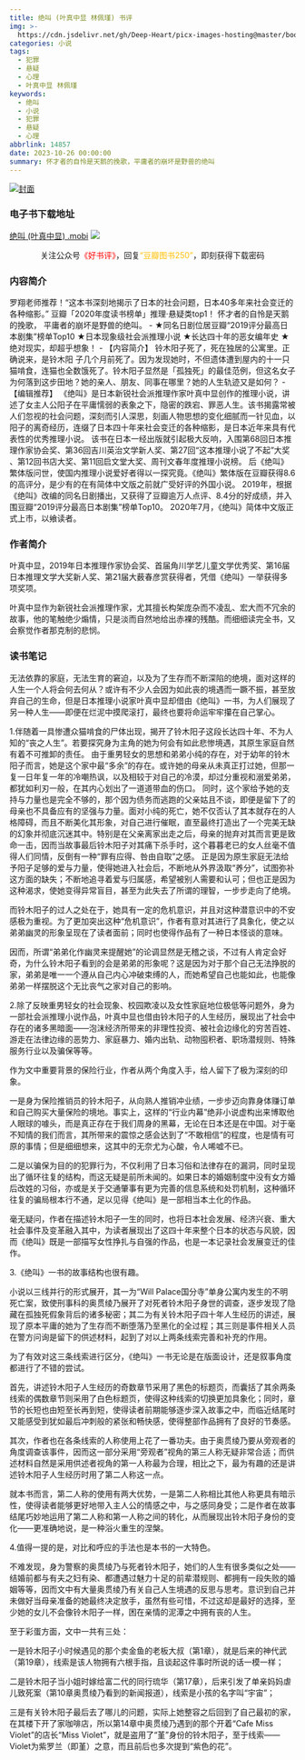 ```yaml
---
title: 绝叫 (叶真中显 林佩瑾) 书评
img: >-
  https://cdn.jsdelivr.net/gh/Deep-Heart/picx-images-hosting@master/boomments/绝叫.idau1yjatds.webp
categories: 小说
tags:
  - 犯罪
  - 悬疑
  - 心理
  - 叶真中显 林佩瑾
keywords:
  - 绝叫
  - 小说
  - 犯罪
  - 悬疑
  - 心理
abbrlink: 14857
date: 2023-10-26 00:00:00
summary: 怀才者的自怜是天鹅的挽歌，平庸者的崩坏是野兽的绝叫
---
```


[![封面](https://cdn.jsdelivr.net/gh/Deep-Heart/picx-images-hosting@master/boomments/绝叫.idau1yjatds.webp)]()
### 电子书下载地址
[绝叫 (叶真中显) .mobi](https://url57.ctfile.com/f/23765157-960584808-e3158a)
![](https://cdn.jsdelivr.net/gh/Deep-Heart/picx-images-hosting@master/WeChat/wechat_mp_large.6xheshb4rok0.webp)
<center>关注公众号<font color="#ff0000">《好书评》</font>，回复<font color="#ffc000">“豆瓣图书250”</font>，即刻获得下载密码</center>

### 内容简介
罗翔老师推荐！“这本书深刻地揭示了日本的社会问题，日本40多年来社会变迁的各种缩影。”    豆瓣「2020年度读书榜单」推理·悬疑类top1！    怀才者的自怜是天鹅的挽歌， 平庸者的崩坏是野兽的绝叫。    -    ★同名日剧位居豆瓣“2019评分最高日本剧集”榜单Top10    ★日本现象级社会派推理小说    ★长达四十年的恶女编年史    ★绝对现实，却超乎想象！    -    【内容简介】    铃木阳子死了，死在独居的公寓里。正确说来，是铃木阳 子几个月前死了。因为发现她时，不但遗体遭到屋内的十一只猫啃食，连猫也全数饿死了。铃木阳子显然是「孤独死」的最佳范例，但这名女子为何落到这步田地？她的亲人、朋友、同事在哪里？她的人生轨迹又是如何？    -    【编辑推荐】    《绝叫》是日本新锐社会派推理作家叶真中显创作的推理小说，讲述了女主人公阳子在平庸懦弱的表象之下，隐密的跌宕、罪恶人生。该书揭露常被人们忽视的社会问题，深刻而引人深思，刻画人物思想的变化细腻而一针见血，以阳子的离奇经历，连缀了日本四十年来社会变迁的各种缩影，是日本近年来具有代表性的优秀推理小说。    该书在日本一经出版就引起极大反响，入围第68回日本推理作家协会奖、第36回吉川英治文学新人奖、第27回“这本推理小说了不起”大奖 、第12回书店大奖、第11回启文堂大奖、周刊文春年度推理小说榜。    后《绝叫》繁体版问世，使国内推理小说爱好者得以一探究竟。《绝叫》繁体版在豆瓣获得8.6的高评分，是少有的在有简体中文版之前就广受好评的外国小说。    2019年，根据《绝叫》改编的同名日剧播出，又获得了豆瓣逾万人点评、8.4分的好成绩，并入围豆瓣“2019评分最高日本剧集”榜单Top10。    2020年7月，《绝叫》简体中文版正式上市，以飨读者。

### 作者简介
叶真中显，2019年日本推理作家协会奖、首届角川学艺儿童文学优秀奖、第16届日本推理文学大奖新人奖、第21届大薮春彦赏获得者，凭借《绝叫》一举获得多项奖项。

叶真中显作为新锐社会派推理作家，尤其擅长构架庞杂而不凌乱、宏大而不冗余的故事，他的笔触绝少煽情，只是淡而自然地给出赤裸的残酷。而细细读完全书，又会察觉作者那克制的悲悯。

### 读书笔记
无法依靠的家庭，无法生育的窘迫，以及为了生存而不断深陷的绝境，面对这样的人生一个人将会何去何从？或许有不少人会因为如此丧的境遇而一蹶不振，甚至放弃自己的生命，但是日本推理小说家叶真中显却借由《绝叫》一书，为人们展现了另一种人生——即便在烂泥中摸爬滚打，最终也要将命运牢牢攥在自己掌心。

1.伴随着一具惨遭众猫啃食的尸体出现，揭开了铃木阳子这段长达四十年、不为人知的“丧之人生”。若要探究身为主角的她为何会有如此悲惨境遇，其原生家庭自然有着不可推卸的责任。
由于重男轻女的思想和弟弟小纯的存在，对于幼年的铃木阳子而言，她是这个家中最“多余”的存在。或许她的母亲从未真正打过她，但那一复一日年复一年的冷嘲热讽，以及相较于对自己的冷漠，却过分重视和溺爱弟弟，都犹如利刃一般，在其内心划出了一道道带血的伤口。
同时，这个家给予她的支持与力量也是完全不够的，那个因为债务而逃跑的父亲姑且不谈，即便是留下了的母亲也不具备应有的坚强与力量。面对小纯的死亡，她不仅否认了其本就存在的人格障碍，而且不断美化其形象，对自己进行催眠，直至最终打造出了一个完美无缺的幻象并彻底沉迷其中。特别是在父亲离家出走之后，母亲的抛弃对其而言更是致命一击，因而当故事最后铃木阳子对其痛下杀手时，这个暮暮老已的女人丝毫不值得人们同情，反倒有一种“罪有应得、咎由自取”之感。
正是因为原生家庭无法给予阳子足够的爱与力量，使得她进入社会后，不断地从外界汲取“养分”，试图弥补这方面的缺失；不断地追寻着爱与归属感，希望被别人需要和认可；但也正是因为这种渴求，使她变得异常盲目，甚至为此失去了所谓的理智，一步步走向了绝境。

而铃木阳子的过人之处在于，她具有一定的危机意识，并且对这种潜意识中的不安感极为重视。为了更加突出这种“危机意识”，作者有意对其进行了具象化，使之以弟弟幽灵的形象呈现在了读者面前；同时也使得作品有了一种日本怪谈的意味。

因而，所谓“弟弟化作幽灵来提醒她”的论调显然是无稽之谈，不过有人肯定会好奇，为什么铃木阳子看到的会是弟弟的形象呢？这是因为对于那个自己无法挣脱的家，弟弟是唯一一个遵从自己内心冲破束缚的人，而她希望自己也能如此，也能像弟弟一样摆脱这个无比丧气之家对自己的影响。

2.除了反映重男轻女的社会现象、校园欺凌以及女性家庭地位极低等问题外，身为一部社会派推理小说作品，叶真中显也借由铃木阳子的人生经历，展现出了社会中存在的诸多黑暗面——泡沫经济所带来的非理性投资、被社会边缘化的穷苦百姓、游走在法律边缘的恶势力、家庭暴力、婚内出轨、动物囤积者、职场潜规则、特殊服务行业以及骗保等等。

作为文中重要背景的保险行业，作者从两个角度入手，给人留下了极为深刻的印象。

一是身为保险推销员的铃木阳子，从向熟人推销冲业绩，一步步迈向靠身体赚订单和自己购买大量保险的境地。事实上，这样的“行业内幕”绝非小说虚构出来博取他人眼球的噱头，而是真正存在于我们周身的黑幕，无论在日本还是在中国。对于毫不知情的我们而言，其所带来的震惊之感会达到了“不敢相信”的程度，也是情有可原的事情；但是细细想来，这其中的无奈尤为心酸，令人唏嘘不已。

二是以骗保为目的的犯罪行为，不仅利用了日本习俗和法律存在的漏洞，同时呈现出了循环往复的结构，而这无疑是前所未闻的。如果日本的婚姻制度中没有女方婚后改姓的习俗，亦或是关于交通肇事有更为完善的信息系统和处罚机制，这种循环往复的骗局根本行不通，足以见得《绝叫》是一部相当本土化的作品。

毫无疑问，作者在描述铃木阳子一生的同时，也将日本社会发展、经济兴衰、重大社会事件及变革融入其中，为读者展现出了这四十年来整个日本的状态与风貌，因而《绝叫》既是一部描写女性挣扎与自强的作品，也是一本记录社会发展变迁的佳作。

3.《绝叫》一书的故事结构也很有趣。

小说以三线并行的形式展开，其一为“Will Palace国分寺”单身公寓内发生的不明死亡案，致使刑事科的奥贯绫乃展开了对死者铃木阳子身世的调查，逐步发现了隐藏在孤独死假象背后的诸多秘密；其二为有关铃木阳子四十年人生经历的讲述，展现了原本平庸的她为了生存而不断堕落乃至黑化的全过程；其三则是事件相关人员在警方问询是留下的供述材料，起到了对以上两条线索完善和补充的作用。

为了有效对这三条线索进行区分，《绝叫》一书无论是在版面设计，还是叙事角度都进行了不错的尝试。

首先，讲述铃木阳子人生经历的奇数章节采用了黑色的标题页，而囊括了其余两条线索的偶数章节则采用了白色标题页，使得这种线索的切换更加具象化；同时，章节的长短也由短至长再到短，使得读者前期能够逐步深入故事之中，而临近结尾时又能感受到犹如最后冲刺般的紧张和畅快感，使得整部作品拥有了良好的节奏感。

其次，作者也在各条线索的人称使用上花了一番功夫。由于奥贯绫乃要从旁观者的角度调查该事件，因而这一部分采用“旁观者”视角的第三人称无疑非常合适；而供述材料自然是采用供述者视角的第一人称最为合理，相比之下，最为有趣的还是讲述铃木阳子人生经历时用了第二人称这一点。

就本书而言，第二人称的使用有两大优势，一是第二人称相比其他人称更具有暗示性，使得读者能够更好地带入主人公的情感之中，与之感同身受；二是作者在故事结尾巧妙地运用了第二人称和第一人称之间的转化，从而展现出铃木阳子身份的变化——更准确地说，是一种浴火重生的涅槃。

4.值得一提的是，对比和呼应的手法也是本书的一大特色。

不难发现，身为警察的奥贯绫乃与死者铃木阳子，她们的人生有很多类似之处——结婚前都与有夫之妇有染、都遭遇过魅力十足的前辈潜规则、都拥有一段失败的婚姻等等，因而文中有大量奥贯绫乃有关自己人生境遇的反思与思考。意识到自己并未做好当母亲准备的她最终决定放手，虽然有些可惜，不过这却是最好的选择，至少她的女儿不会像铃木阳子一样，困在亲情的泥潭之中拥有丧的人生。

至于彩蛋方面，文中一共有三处：

一是铃木阳子小时候遇见的那个卖金鱼的老板大叔（第1章），就是后来的神代武（第19章），线索是该人物拥有六根手指，且谈起这件事时所说的话一模一样；

二是铃木阳子当小姐时嫁给富二代的同行琉华（第17章），后来引发了单亲妈妈虐儿致死案（第10章奥贯绫乃看到的新闻报道），线索是小孩的名字叫“宇宙”；

三是有关铃木阳子最后去了哪儿的问题，实际上她整容之后回到了自己最初的家，在其楼下开了家咖啡店，所以第14章中奥贯绫乃遇到的那个开着“Cafe Miss Violet”的店长“Miss Violet”，就是盗用了“堇”身份的铃木阳子，至于线索——Violet为紫罗兰（即堇）之意，而且前后也多次提到“紫色的花”。

